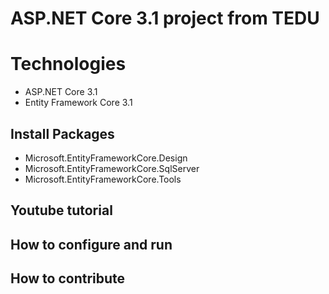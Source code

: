 # ASP.NET Core 3.1 project from TEDU
# Technologies
- ASP.NET Core 3.1
- Entity Framework Core 3.1
## Install Packages
- Microsoft.EntityFrameworkCore.Design
- Microsoft.EntityFrameworkCore.SqlServer
- Microsoft.EntityFrameworkCore.Tools
## Youtube tutorial
## How to configure and run
## How to contribute